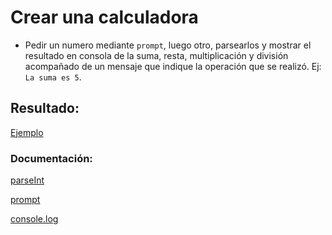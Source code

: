 # Crear una calculadora

- Pedir un numero mediante `prompt`, luego otro, parsearlos y mostrar el resultado en consola de la suma, resta, multiplicación y división acompañado de un mensaje que indique la operación que se realizó. Ej: `La suma es 5`.

## Resultado:

[Ejemplo](https://www.useloom.com/share/34378875efea43f9ab69c275559c6bf3)

### Documentación:

[parseInt](https://developer.mozilla.org/es/docs/Web/JavaScript/Referencia/Objetos_globales/parseInt)

[prompt](https://developer.mozilla.org/es/docs/Web/API/Window/prompt)

[console.log](https://developer.mozilla.org/es/docs/Web/API/Console/log)